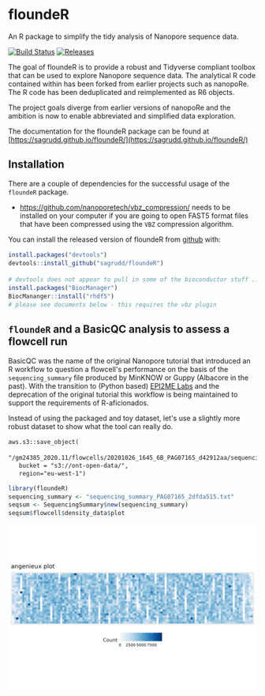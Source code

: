 
# floundeR

An R package to simplify the tidy analysis of Nanopore sequence data.

<!-- badges: start -->
[![Build Status](https://img.shields.io/github/languages/code-size/sagrudd/floundeR)](https://img.shields.io/github/languages/code-size/sagrudd/floundeR)
[![Releases](https://img.shields.io/github/downloads/sagrudd/floundeR/total)](https://img.shields.io/github/downloads/sagrudd/floundeR/total)
<!-- badges: end -->

The goal of floundeR is to provide a robust and Tidyverse compliant toolbox
that can be used to explore Nanopore sequence data. The analytical R code
contained within has been forked from earlier projects such as nanopoRe. The 
R code has been deduplicated and reimplemented as R6 objects. 

The project goals diverge from earlier versions of nanopoRe and the ambition is
now to enable abbreviated and simplified data exploration.

The documentation for the floundeR package can be found at
[https://sagrudd.github.io/floundeR/](https://sagrudd.github.io/floundeR/)

## Installation

There are a couple of dependencies for the successful usage of the `floundeR`
package.

* https://github.com/nanoporetech/vbz_compression/ needs to be installed on your
  computer if you are going to open FAST5 format files that have been compressed
  using the `VBZ` compression algorithm.

You can install the released version of floundeR from [github](
https://github.com/sagrudd) with:

``` r
install.packages("devtools")
devtools::install_github("sagrudd/floundeR")

# devtools does not appear to pull in some of the bioconductor stuff ...
install.packages("BiocManager")
BiocMananger::install("rhdf5")
# please see documents below - this requires the vbz plugin
```


## `floundeR` and a BasicQC analysis to assess a flowcell run

BasicQC was the name of the original Nanopore tutorial that introduced an R
workflow to question a flowcell's performance on the basis of the 
`sequencing_summary` file produced by MinKNOW or Guppy (Albacore in the past).
With the transition to (Python based) [EPI2ME Labs](https://labs.epi2me.io) and
the deprecation of the original tutorial this workflow is being maintained to
support the requirements of R-aficionados.

Instead of using the packaged and toy dataset, let's use a slightly more
robust dataset to show what the tool can really do.

```
aws.s3::save_object(
   "/gm24385_2020.11/flowcells/20201026_1645_6B_PAG07165_d42912aa/sequencing_summary_PAG07165_2dfda515.txt", 
   bucket = "s3://ont-open-data/", 
   region="eu-west-1")
```


``` r
library(floundeR)
sequencing_summary <- "sequencing_summary_PAG07165_2dfda515.txt"
seqsum <- SequencingSummary$new(sequencing_summary)
seqsum$flowcell$density_data$plot
```

<img src="https://raw.githubusercontent.com/sagrudd/floundeR/main/docs/articles/figure_1.png" />

